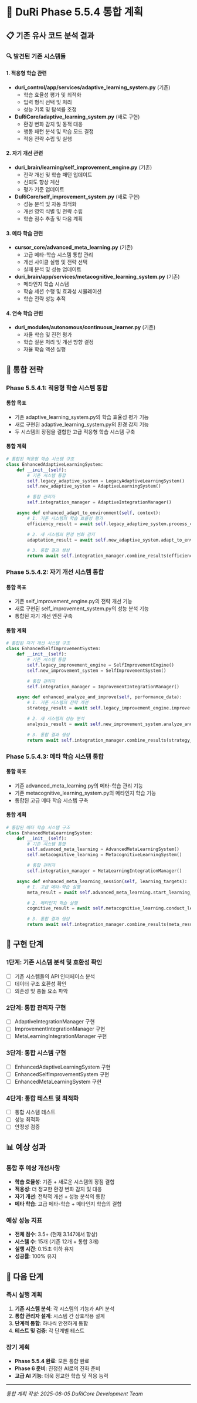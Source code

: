 # 🔄 DuRi Phase 5.5.4 통합 계획

## 📋 기존 유사 코드 분석 결과

### 🔍 발견된 기존 시스템들

#### 1. **적응형 학습 관련**
- **duri_control/app/services/adaptive_learning_system.py** (기존)
  - 학습 효율성 평가 및 최적화
  - 입력 형식 선택 및 처리
  - 성능 기록 및 탐색률 조정
- **DuRiCore/adaptive_learning_system.py** (새로 구현)
  - 환경 변화 감지 및 동적 대응
  - 행동 패턴 분석 및 학습 모드 결정
  - 적응 전략 수립 및 실행

#### 2. **자기 개선 관련**
- **duri_brain/learning/self_improvement_engine.py** (기존)
  - 전략 개선 및 학습 패턴 업데이트
  - 신뢰도 향상 계산
  - 평가 기준 업데이트
- **DuRiCore/self_improvement_system.py** (새로 구현)
  - 성능 분석 및 자동 최적화
  - 개선 영역 식별 및 전략 수립
  - 학습 점수 추출 및 다음 계획

#### 3. **메타 학습 관련**
- **cursor_core/advanced_meta_learning.py** (기존)
  - 고급 메타-학습 시스템 통합 관리
  - 개선 사이클 실행 및 전략 선택
  - 실패 분석 및 성능 업데이트
- **duri_brain/app/services/metacognitive_learning_system.py** (기존)
  - 메타인지 학습 시스템
  - 학습 세션 수행 및 효과성 시뮬레이션
  - 학습 전략 성능 추적

#### 4. **연속 학습 관련**
- **duri_modules/autonomous/continuous_learner.py** (기존)
  - 자율 학습 및 진전 평가
  - 학습 질문 처리 및 개선 방향 결정
  - 자율 학습 액션 실행

## 🎯 통합 전략

### **Phase 5.5.4.1: 적응형 학습 시스템 통합**

#### **통합 목표**
- 기존 adaptive_learning_system.py의 학습 효율성 평가 기능
- 새로 구현된 adaptive_learning_system.py의 환경 감지 기능
- 두 시스템의 장점을 결합한 고급 적응형 학습 시스템 구축

#### **통합 계획**
```python
# 통합된 적응형 학습 시스템 구조
class EnhancedAdaptiveLearningSystem:
    def __init__(self):
        # 기존 시스템 통합
        self.legacy_adaptive_system = LegacyAdaptiveLearningSystem()
        self.new_adaptive_system = AdaptiveLearningSystem()

        # 통합 관리자
        self.integration_manager = AdaptiveIntegrationManager()

    async def enhanced_adapt_to_environment(self, context):
        # 1. 기존 시스템의 학습 효율성 평가
        efficiency_result = await self.legacy_adaptive_system.process_conversation(context)

        # 2. 새 시스템의 환경 변화 감지
        adaptation_result = await self.new_adaptive_system.adapt_to_environment(context)

        # 3. 통합 결과 생성
        return await self.integration_manager.combine_results(efficiency_result, adaptation_result)
```

### **Phase 5.5.4.2: 자기 개선 시스템 통합**

#### **통합 목표**
- 기존 self_improvement_engine.py의 전략 개선 기능
- 새로 구현된 self_improvement_system.py의 성능 분석 기능
- 통합된 자기 개선 엔진 구축

#### **통합 계획**
```python
# 통합된 자기 개선 시스템 구조
class EnhancedSelfImprovementSystem:
    def __init__(self):
        # 기존 시스템 통합
        self.legacy_improvement_engine = SelfImprovementEngine()
        self.new_improvement_system = SelfImprovementSystem()

        # 통합 관리자
        self.integration_manager = ImprovementIntegrationManager()

    async def enhanced_analyze_and_improve(self, performance_data):
        # 1. 기존 시스템의 전략 개선
        strategy_result = await self.legacy_improvement_engine.improve(performance_data)

        # 2. 새 시스템의 성능 분석
        analysis_result = await self.new_improvement_system.analyze_and_improve(performance_data)

        # 3. 통합 결과 생성
        return await self.integration_manager.combine_results(strategy_result, analysis_result)
```

### **Phase 5.5.4.3: 메타 학습 시스템 통합**

#### **통합 목표**
- 기존 advanced_meta_learning.py의 메타-학습 관리 기능
- 기존 metacognitive_learning_system.py의 메타인지 학습 기능
- 통합된 고급 메타 학습 시스템 구축

#### **통합 계획**
```python
# 통합된 메타 학습 시스템 구조
class EnhancedMetaLearningSystem:
    def __init__(self):
        # 기존 시스템 통합
        self.advanced_meta_learning = AdvancedMetaLearningSystem()
        self.metacognitive_learning = MetacognitiveLearningSystem()

        # 통합 관리자
        self.integration_manager = MetaLearningIntegrationManager()

    async def enhanced_meta_learning_session(self, learning_targets):
        # 1. 고급 메타-학습 실행
        meta_result = await self.advanced_meta_learning.start_learning_session(learning_targets)

        # 2. 메타인지 학습 실행
        cognitive_result = await self.metacognitive_learning.conduct_learning_session(learning_targets)

        # 3. 통합 결과 생성
        return await self.integration_manager.combine_results(meta_result, cognitive_result)
```

## 🔧 구현 단계

### **1단계: 기존 시스템 분석 및 호환성 확인**
- [ ] 기존 시스템들의 API 인터페이스 분석
- [ ] 데이터 구조 호환성 확인
- [ ] 의존성 및 충돌 요소 파악

### **2단계: 통합 관리자 구현**
- [ ] AdaptiveIntegrationManager 구현
- [ ] ImprovementIntegrationManager 구현
- [ ] MetaLearningIntegrationManager 구현

### **3단계: 통합 시스템 구현**
- [ ] EnhancedAdaptiveLearningSystem 구현
- [ ] EnhancedSelfImprovementSystem 구현
- [ ] EnhancedMetaLearningSystem 구현

### **4단계: 통합 테스트 및 최적화**
- [ ] 통합 시스템 테스트
- [ ] 성능 최적화
- [ ] 안정성 검증

## 📊 예상 성과

### **통합 후 예상 개선사항**
- **학습 효율성**: 기존 + 새로운 시스템의 장점 결합
- **적응성**: 더 정교한 환경 변화 감지 및 대응
- **자기 개선**: 전략적 개선 + 성능 분석의 통합
- **메타 학습**: 고급 메타-학습 + 메타인지 학습의 결합

### **예상 성능 지표**
- **전체 점수**: 3.5+ (현재 3.147에서 향상)
- **시스템 수**: 15개 (기존 12개 + 통합 3개)
- **실행 시간**: 0.15초 이하 유지
- **성공률**: 100% 유지

## 🎯 다음 단계

### **즉시 실행 계획**
1. **기존 시스템 분석**: 각 시스템의 기능과 API 분석
2. **통합 관리자 설계**: 시스템 간 상호작용 설계
3. **단계적 통합**: 하나씩 안전하게 통합
4. **테스트 및 검증**: 각 단계별 테스트

### **장기 계획**
- **Phase 5.5.4 완료**: 모든 통합 완료
- **Phase 6 준비**: 진정한 AI로의 진화 준비
- **고급 AI 기능**: 더욱 정교한 학습 및 적응 능력

---

*통합 계획 작성: 2025-08-05*
*DuRiCore Development Team*

